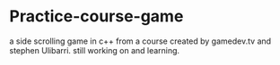 # Practice-course-game
a side scrolling game in c++ from a course created by gamedev.tv and stephen Ulibarri. still working on and learning.
